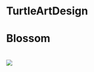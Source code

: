 # TurtleArtDesign

<h1>Blossom<h1>
<img src="https://github.com/David8188/TurtleArtDesign/blob/master/design%204.py">

